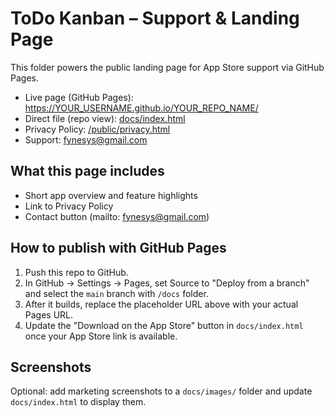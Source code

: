 # ToDo Kanban – Support & Landing Page

This folder powers the public landing page for App Store support via GitHub Pages.

- Live page (GitHub Pages): https://YOUR_USERNAME.github.io/YOUR_REPO_NAME/
- Direct file (repo view): [docs/index.html](./index.html)
- Privacy Policy: [/public/privacy.html](../public/privacy.html)
- Support: fynesys@gmail.com

## What this page includes
- Short app overview and feature highlights
- Link to Privacy Policy
- Contact button (mailto: fynesys@gmail.com)

## How to publish with GitHub Pages
1. Push this repo to GitHub.
2. In GitHub → Settings → Pages, set Source to "Deploy from a branch" and select the `main` branch with `/docs` folder.
3. After it builds, replace the placeholder URL above with your actual Pages URL.
4. Update the "Download on the App Store" button in `docs/index.html` once your App Store link is available.

## Screenshots
Optional: add marketing screenshots to a `docs/images/` folder and update `docs/index.html` to display them.
